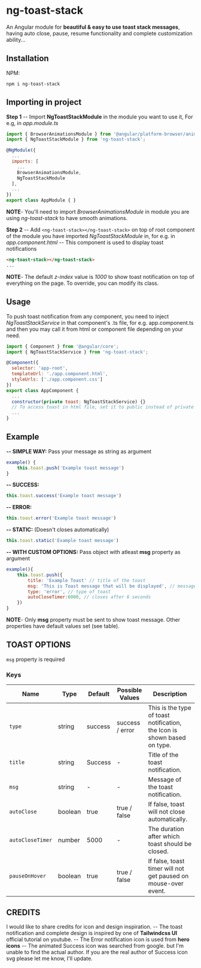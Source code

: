 # ng-toast-stack


An Angular module for **beautiful & easy to use toast stack messages**, having auto close, pause, resume functionality and complete customization ability...



## Installation

NPM:
```
npm i ng-toast-stack
```


## Importing in project

**Step 1**
-- Import **NgToastStackModule** in the module you want to use it, For e.g, in *app.module.ts*
```js
import { BrowserAnimationsModule } from '@angular/platform-browser/animations';
import { NgToastStackModule } from 'ng-toast-stack';

@NgModule({
  ...
  imports: [
    ...
    BrowserAnimationsModule,
    NgToastStackModule
  ],
  ...
})
export class AppModule { }
```
**NOTE**- You'll need to import *BrowserAnimationsModule* in module you are using *ng-toast-stack* to have smooth animations.

**Step 2**
-- Add `<ng-toast-stack></ng-toast-stack>` on top of root component of the module you have imported *NgToastStackModule* in, for e.g. in *app.component.html*
-- This component is used to display toast notifications
```html
<ng-toast-stack></ng-toast-stack>
...
```
**NOTE**- The default *z-index* value is *1000* to show toast notification on top of everything on the page. To override, you can modify its class.

## Usage
To push toast notification from any component, you need to inject *NgToastStackService* in that component's .ts file, for e.g. app.component.ts and then you may call it from html or component file depending on your need.

```js
import { Component } from '@angular/core';
import { NgToastStackService } from 'ng-toast-stack';

@Component({
  selector: 'app-root',
  templateUrl: './app.component.html',
  styleUrls: ['./app.component.css']
})
export class AppComponent {
  ...
  constructor(private toast: NgToastStackService) {}
  // To access toast in html file, set it to public instead of private
  ...
}
```

## Example
**-- SIMPLE WAY:**
Pass your message as string as argument
```js 
example() {
    this.toast.push('Example toast message')
}
```

**-- SUCCESS:**
```js
this.toast.success('Example toast message') 
```

**-- ERROR:**
```js
this.toast.error('Example toast message')
```

**-- STATIC:** (Doesn't closes automatically)
```js
this.toast.static('Example toast message')
```

**-- WITH CUSTOM OPTIONS:**
Pass object with atleast **msg** property as argument
```js
example(){
    this.toast.push({
        title: 'Example Toast' // title of the toast
        msg: 'This is Toast message that will be displayed', // message of the toast
        type: 'error', // type of toast
        autoCloseTimer:6000, // closes after 6 seconds
    })
}
```
**NOTE**- Only **msg** property must be sent to show toast message. Other properties have default values set (see table).


## TOAST OPTIONS
`msg` property is required

### Keys

| Name              | Type    | Default | Possible Values   | Description                                                                   |
| ----------------- | ------- | ------- | ----------------- | ----------------------------------------------------------------------------- |
| `type`            | string  | success | success / error   | This is the type of toast notification, the Icon is shown based on type.      |
| `title`           | string  | Success | -                 | Title of the toast notification.                                              |
| `msg`             | string  | -       | -                 | Message of the toast notification.                                            |
| `autoClose`       | boolean | true    | true / false      | If false, toast will not close automatically.                                 |
| `autoCloseTimer`  | number  | 5000    | -                 | The duration after which toast should be closed.                              |
| `pauseOnHover`    | boolean | true    | true / false      | If false, toast timer will not get paused on mouse-over event.                |


## CREDITS
I would like to share credits for icon and design inspiration.
-- The toast notification and complete design is inspired by one of **Tailwindcss UI** official tutorial on youtube.
-- The Error notification icon is used from **hero icons**
-- The animated Success icon was searched from google. but I'm unable to find the actual author. If you are the real author of Success icon svg please let me know, I'll update.


